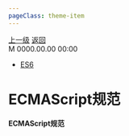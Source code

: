 ```yaml
---
pageClass: theme-item
---
```

<div class="extend-header">
    <div class="info">
        <div class="record">
            <a class="back" href="./">上一级</a>
            <a class="back" href="./">返回</a>
        </div>        
        <div class="mini">
            <span>M 0000.00.00 00:00</span>
        </div>
    </div>
    <div class="content"><div class="links">
<ul class="desc">
<li><a href="/programmingLanguage/javascript/es6">ES6</a></li>
</ul>
</div></div>
</div>
<div class="content-header">
<h1>ECMAScript规范</h1><strong>ECMAScript规范</strong>
</div>
<div class="static-content">

</div>